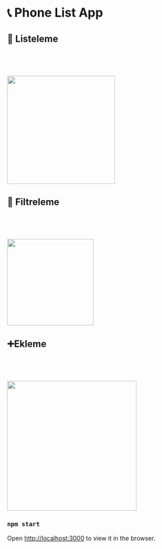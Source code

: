  # 📞 Phone List App
 
  <h2>📃 Listeleme </h2>  
 <h1 align="left">
  <br>
  <img src="https://user-images.githubusercontent.com/56169582/92040870-d5b10880-ed7f-11ea-8f4a-911f508fe52c.png" height="250" width="auto">
  <br>
</h1>
  
 <h2>🔎 Filtreleme  </h2>
 <h1 align="left">
  <br>
  <img src="https://user-images.githubusercontent.com/56169582/92040872-d6e23580-ed7f-11ea-808f-e4b11c8aa8cd.png" height="200" width="auto">
  <br>
</h1>

<h2>➕Ekleme </h2>  
 <h1 align="left">
  <br>
  <img src="https://user-images.githubusercontent.com/56169582/92040874-d6e23580-ed7f-11ea-990f-dd83f1785626.png" height="300" width="auto">
  <br>
</h1>


### `npm start`


Open [http://localhost:3000](http://localhost:3000) to view it in the browser.

